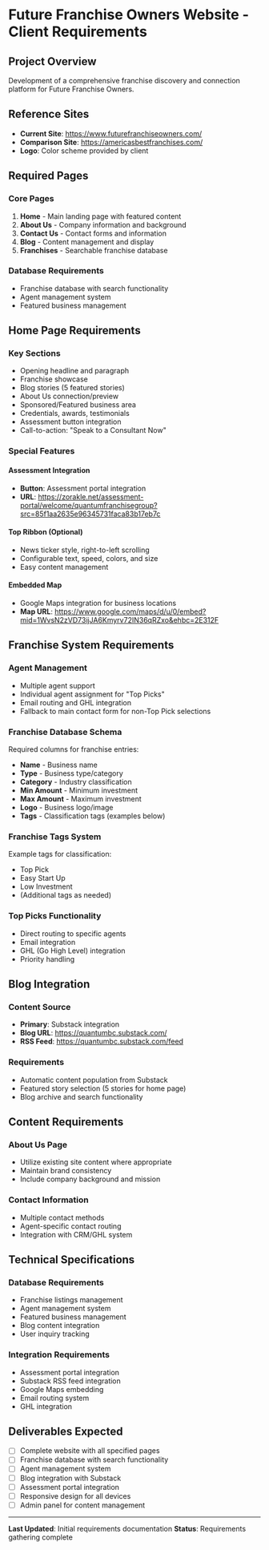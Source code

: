 # Future Franchise Owners Website - Client Requirements

## Project Overview
Development of a comprehensive franchise discovery and connection platform for Future Franchise Owners.

## Reference Sites
- **Current Site**: https://www.futurefranchiseowners.com/
- **Comparison Site**: https://americasbestfranchises.com/
- **Logo**: Color scheme provided by client

## Required Pages

### Core Pages
1. **Home** - Main landing page with featured content
2. **About Us** - Company information and background
3. **Contact Us** - Contact forms and information
4. **Blog** - Content management and display
5. **Franchises** - Searchable franchise database

### Database Requirements
- Franchise database with search functionality
- Agent management system
- Featured business management

## Home Page Requirements

### Key Sections
- Opening headline and paragraph
- Franchise showcase
- Blog stories (5 featured stories)
- About Us connection/preview
- Sponsored/Featured business area
- Credentials, awards, testimonials
- Assessment button integration
- Call-to-action: "Speak to a Consultant Now"

### Special Features

#### Assessment Integration
- **Button**: Assessment portal integration
- **URL**: https://zorakle.net/assessment-portal/welcome/quantumfranchisegroup?src=85f1aa2635e96345731faca83b17eb7c

#### Top Ribbon (Optional)
- News ticker style, right-to-left scrolling
- Configurable text, speed, colors, and size
- Easy content management

#### Embedded Map
- Google Maps integration for business locations
- **Map URL**: https://www.google.com/maps/d/u/0/embed?mid=1WvsN2zVD73ijJA6Kmyrv72IN36qRZxo&ehbc=2E312F

## Franchise System Requirements

### Agent Management
- Multiple agent support
- Individual agent assignment for "Top Picks"
- Email routing and GHL integration
- Fallback to main contact form for non-Top Pick selections

### Franchise Database Schema
Required columns for franchise entries:
- **Name** - Business name
- **Type** - Business type/category
- **Category** - Industry classification
- **Min Amount** - Minimum investment
- **Max Amount** - Maximum investment
- **Logo** - Business logo/image
- **Tags** - Classification tags (examples below)

### Franchise Tags System
Example tags for classification:
- Top Pick
- Easy Start Up
- Low Investment
- (Additional tags as needed)

### Top Picks Functionality
- Direct routing to specific agents
- Email integration
- GHL (Go High Level) integration
- Priority handling

## Blog Integration

### Content Source
- **Primary**: Substack integration
- **Blog URL**: https://quantumbc.substack.com/
- **RSS Feed**: https://quantumbc.substack.com/feed

### Requirements
- Automatic content population from Substack
- Featured story selection (5 stories for home page)
- Blog archive and search functionality

## Content Requirements

### About Us Page
- Utilize existing site content where appropriate
- Maintain brand consistency
- Include company background and mission

### Contact Information
- Multiple contact methods
- Agent-specific contact routing
- Integration with CRM/GHL system

## Technical Specifications

### Database Requirements
- Franchise listings management
- Agent management system
- Featured business management
- Blog content integration
- User inquiry tracking

### Integration Requirements
- Assessment portal integration
- Substack RSS feed integration
- Google Maps embedding
- Email routing system
- GHL integration

## Deliverables Expected
- [ ] Complete website with all specified pages
- [ ] Franchise database with search functionality
- [ ] Agent management system
- [ ] Blog integration with Substack
- [ ] Assessment portal integration
- [ ] Responsive design for all devices
- [ ] Admin panel for content management

---

**Last Updated**: Initial requirements documentation
**Status**: Requirements gathering complete
